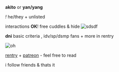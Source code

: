 **akito** or **yan/yang**

_!_ he/they + unlisted

interactions **OK**! free cuddles & hide ![sdsdf](https://credit.crd.co/assets/images/gallery11/f74ee575.gif?v=92acf675)

**dni** basic criteria , idv/sp/dsmp fans + more in rentry

![oh](https://credit.crd.co/assets/images/gallery06/ee8f06e6.png?v=92acf675)

[rentry](https://rentry.co/shiinonome) + [patreon](https://patreon.com/shinonomeakito) - feel free to read

i follow friends & thats it

